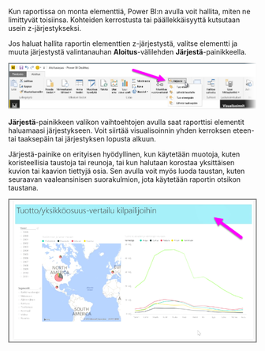 Kun raportissa on monta elementtiä, Power BI:n avulla voit hallita, miten ne limittyvät toisiinsa. Kohteiden kerrostusta tai päällekkäisyyttä kutsutaan usein z-järjestykseksi.

Jos haluat hallita raportin elementtien z-järjestystä, valitse elementti ja muuta järjestystä valintanauhan **Aloitus**-välilehden **Järjestä**-painikkeella.

![](media/3-11f-arrange-visual-zorder/3-11f_1.png)

**Järjestä**-painikkeen valikon vaihtoehtojen avulla saat raporttisi elementit haluamaasi järjestykseen. Voit siirtää visualisoinnin yhden kerroksen eteen- tai taaksepäin tai järjestyksen lopusta alkuun.

Järjestä-painike on erityisen hyödyllinen, kun käytetään muotoja, kuten koristeellisia taustoja tai reunoja, tai kun halutaan korostaa yksittäisen kuvion tai kaavion tiettyjä osia. Sen avulla voit myös luoda taustan, kuten seuraavan vaaleansinisen suorakulmion, jota käytetään raportin otsikon taustana.

![](media/3-11f-arrange-visual-zorder/3-11f_2.png)

